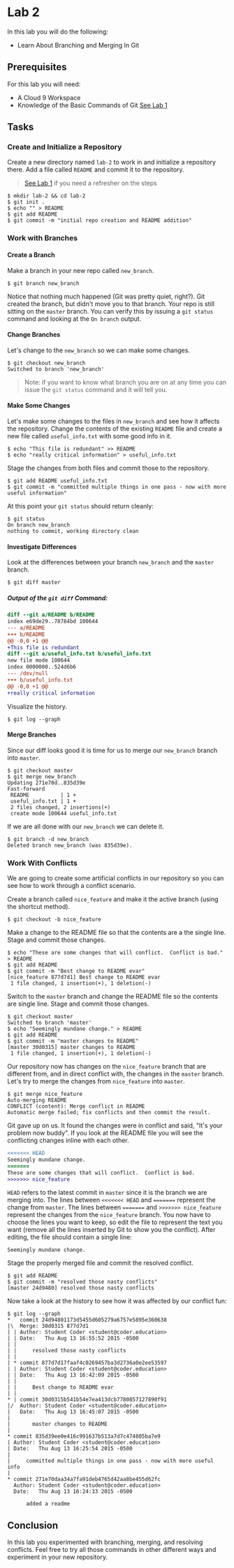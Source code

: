 # Lab 2

In this lab you will do the following:
* Learn About Branching and Merging In Git

## Prerequisites
For this lab you will need:
* A Cloud 9 Workspace
* Knowledge of the Basic Commands of Git [See Lab 1](lab-1.md)

## Tasks

### Create and Initialize a Repository
Create a new directory named `lab-2` to work in and initialize a repository there.  Add a file called `README` and commit it to the repository.

> [See Lab 1](lab-1.md) if you need a refresher on the steps

```console
$ mkdir lab-2 && cd lab-2
$ git init .
$ echo "" > README
$ git add README
$ git commit -m "initial repo creation and README addition"
```

### Work with Branches
#### Create a Branch
Make a branch in your new repo called `new_branch`.
```console
$ git branch new_branch
```

Notice that nothing much happened (Git was pretty quiet, right?).  Git created the branch, but didn't move you to that branch.  Your repo is still sitting on the `master` branch.  You can verify this by issuing a `git status` command and looking at the `On branch` output.

#### Change Branches
Let's change to the `new_branch` so we can make some changes.
```console
$ git checkout new_branch
Switched to branch 'new_branch'
```
>Note: if you want to know what branch you are on at any time you can issue the `git status` command and it will tell you.

#### Make Some Changes
Let's make some changes to the files in `new_branch` and see how it affects the repository.  Change the contents of the existing `README` file and create a new file called `useful_info.txt` with some good info in it.
```console
$ echo "This file is redundant" >> README
$ echo "really critical information" > useful_info.txt
```

Stage the changes from both files and commit those to the repository.
```console
$ git add README useful_info.txt
$ git commit -m "committed multiple things in one pass - now with more useful information"
```

At this point your `git status` should return cleanly:
```console
$ git status
On branch new_branch
nothing to commit, working directory clean
```

#### Investigate Differences
Look at the differences between your branch `new_branch` and the `master` branch.
```console
$ git diff master
```
##### Output of the `git diff` Command:
```diff
diff --git a/README b/README
index e69de29..78784bd 100644
--- a/README
+++ b/README
@@ -0,0 +1 @@
+This file is redundant
diff --git a/useful_info.txt b/useful_info.txt
new file mode 100644
index 0000000..524d6b6
--- /dev/null
+++ b/useful_info.txt
@@ -0,0 +1 @@
+really critical information
```

Visualize the history.
```console
$ git log --graph
```

#### Merge Branches
Since our diff looks good it is time for us to merge our `new_branch` branch into `master`.
```console
$ git checkout master
$ git merge new_branch
Updating 271e70d..835d39e
Fast-forward
 README          | 1 +
 useful_info.txt | 1 +
 2 files changed, 2 insertions(+)
 create mode 100644 useful_info.txt
```

If we are all done with our `new_branch` we can delete it.
```console
$ git branch -d new_branch
Deleted branch new_branch (was 835d39e).
```

### Work With Conflicts
We are going to create some artificial conflicts in our repository so you can see how to  work through a conflict scenario.

Create a branch called `nice_feature` and make it the active branch (using the shortcut method).
```console
$ git checkout -b nice_feature
```

Make a change to the README file so that the contents are a the single line.  Stage and commit those changes.
```console
$ echo "These are some changes that will conflict.  Conflict is bad." > README
$ git add README
$ git commit -m "Best change to README evar"
[nice_feature 877d7d1] Best change to README evar
 1 file changed, 1 insertion(+), 1 deletion(-)
```

Switch to the `master` branch and change the README file so the contents are single line.  Stage and commit those changes.
```console
$ git checkout master
Switched to branch 'master'
$ echo "Seemingly mundane change." > README
$ git add README
$ git commit -m "master changes to README"
[master 30d0315] master changes to README
 1 file changed, 1 insertion(+), 1 deletion(-)
```

Our repository now has changes on the `nice_feature` branch that are different from, and in direct conflict with, the changes in the `master` branch.  Let's try to merge the changes from `nice_feature` into `master`.
```console
$ git merge nice_feature
Auto-merging README
CONFLICT (content): Merge conflict in README
Automatic merge failed; fix conflicts and then commit the result.
```

Git gave up on us.  It found the changes were in conflict and said, "It's your problem now buddy".  If you look at the README file you will see the conflicting changes inline with each other.
```diff
<<<<<<< HEAD
Seemingly mundane change.
=======
These are some changes that will conflict.  Conflict is bad.
>>>>>>> nice_feature
```

`HEAD` refers to the latest commit in `master` since it is the branch we are merging into.  The lines between `<<<<<<< HEAD` and `=======` represent the change from `master`.  The lines between `=======` and `>>>>>>> nice_feature` represent the changes from the `nice_feature` branch. You now have to choose the lines you want to keep, so edit the file to represent the text you want (remove all the lines inserted by Git to show you the conflict).  After editing, the file should contain a single line:
```
Seemingly mundane change.
```

Stage the properly merged file and commit the resolved conflict.
```console
$ git add README
$ git commit -m "resolved those nasty conflicts"
[master 24d9480] resolved those nasty conflicts
```


Now take a look at the history to see how it was affected by our conflict fun:
```console
$ git log --graph
*   commit 24d94801173d5455d605279a6757e5895e360638
|\  Merge: 30d0315 877d7d1
| | Author: Student Coder <student@coder.education>
| | Date:   Thu Aug 13 16:55:52 2015 -0500
| |
| |     resolved those nasty conflicts
| |
| * commit 877d7d17faaf4c0269457ba3d2736a0e2ee53597
| | Author: Student Coder <student@coder.education>
| | Date:   Thu Aug 13 16:42:09 2015 -0500
| |
| |     Best change to README evar
| |
* | commit 30d0315b541b54e7ea413dcb7780857127890f91
|/  Author: Student Coder <student@coder.education>
|   Date:   Thu Aug 13 16:45:07 2015 -0500
|
|       master changes to README
|  
* commit 835d39ee0e416c991637b513a7d7c474805ba7e9
| Author: Student Coder <student@coder.education>
| Date:   Thu Aug 13 16:25:54 2015 -0500
|
|     committed multiple things in one pass - now with more useful info
|  
* commit 271e70daa34a7fa91deb4765d42aa8be455d62fc
  Author: Student Coder <student@coder.education>
  Date:   Thu Aug 13 16:24:33 2015 -0500

      added a readme
```

## Conclusion
In this lab you experimented with branching, merging, and resolving conflicts.  Feel free to try all those commands in other different ways and experiment in your new repository.
